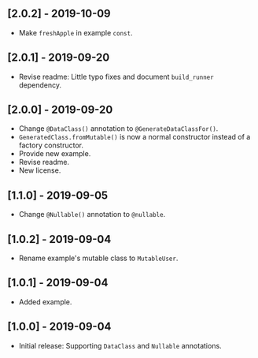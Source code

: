 ## [2.0.2] - 2019-10-09

- Make `freshApple` in example `const`.

## [2.0.1] - 2019-09-20

- Revise readme: Little typo fixes and document `build_runner` dependency.

## [2.0.0] - 2019-09-20

- Change `@DataClass()` annotation to `@GenerateDataClassFor()`.
- `GeneratedClass.fromMutable()` is now a normal constructor instead of a
  factory constructor.
- Provide new example.
- Revise readme.
- New license.

## [1.1.0] - 2019-09-05

- Change `@Nullable()` annotation to `@nullable`.

## [1.0.2] - 2019-09-04

- Rename example's mutable class to `MutableUser`.

## [1.0.1] - 2019-09-04

- Added example.

## [1.0.0] - 2019-09-04

- Initial release: Supporting `DataClass` and `Nullable` annotations.
